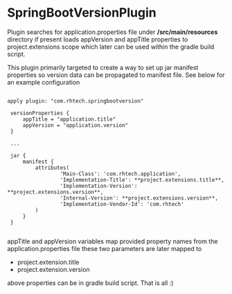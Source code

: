 # SpringBootVersionPlugin
Plugin searches for application.properties file under
**/src/main/resources** directory if present loads appVersion and appTitle
 properties to project.extensions scope which later can be used within the
 gradle build script. 
 
 This plugin primarily targeted to create a way to set up jar manifest properties
 so version data can be propagated to manifest file. See below for an example 
 configuration
 
 ```
 
 apply plugin: "com.rhtech.springbootversion"
  
  versionProperties {
      appTitle = "application.title"
      appVersion = "application.version"
  }
  
  ...
  
  jar {
      manifest {
          attributes(
                  'Main-Class': 'com.rhtech.application',
                  'Implementation-Title': **project.extensions.title**,
                  'Implementation-Version': **project.extensions.version**,
                  'Internal-Version': **project.extensions.version**,
                  'Implementation-Vendor-Id': 'com.rhtech'
          )
      }
  }
  
 
 ``` 
 
 appTitle and appVersion variables map provided property names from the application.properties file
 these two parameters are later mapped to 
 
 - project.extension.title
 - project.extension.version
 
 above properties can be in gradle build script.
 That is all :)
 
